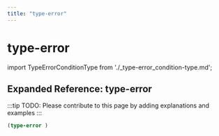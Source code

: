 ```yaml
---
title: "type-error"
---
```


# type-error

import TypeErrorConditionType from './_type-error_condition-type.md';

<TypeErrorConditionType />

## Expanded Reference: type-error

:::tip
TODO: Please contribute to this page by adding explanations and examples
:::

```lisp
(type-error )
```
